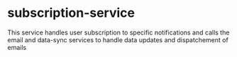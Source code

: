 # subscription-service
This service handles user subscription to specific notifications 
and calls the email and data-sync services to handle data updates
and dispatchement of emails